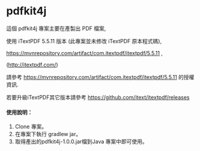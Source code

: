 # pdfkit4j

這個 pdfkit4j 專案主要在產製出 PDF 檔案,

使用 iTextPDF 5.5.11 版本 (此專案並未修改 iTextPDF 原本程式碼),

https://mvnrepository.com/artifact/com.itextpdf/itextpdf/5.5.11 ,

(http://itextpdf.com/)

請參考 https://mvnrepository.com/artifact/com.itextpdf/itextpdf/5.5.11 的授權資訊.

若要升級iTextPDF其它版本請參考
https://github.com/itext/itextpdf/releases

#### 使用說明：
1. Clone 專案。
2. 在專案下執行 gradlew jar。
3. 取得產出的pdfkit4j-1.0.0.jar檔到Java 專案中即可使用。
